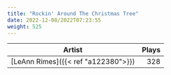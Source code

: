 ```yaml
---
title: "Rockin' Around The Christmas Tree"
date: 2022-12-08/2022T07:23:55
weight: 525
---
```




 Artist | Plays 
----- | -----:
[LeAnn Rimes]({{< ref "a122380">}}) | 328
